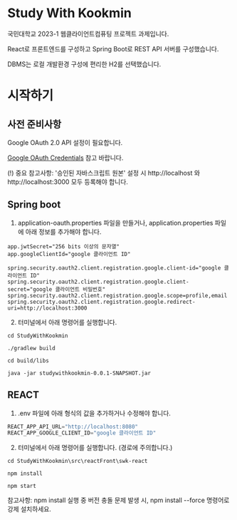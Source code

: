 # Study With Kookmin

국민대학교 2023-1 웹클라이언트컴퓨팅 프로젝트 과제입니다.

React로 프론트엔드를 구성하고 Spring Boot로 REST API 서버를 구성했습니다.

DBMS는 로컬 개발환경 구성에 편리한 H2를 선택했습니다.

# 시작하기

## 사전 준비사항

Google OAuth 2.0 API 설정이 필요합니다.

[Google OAuth Credentials](https://docs.retool.com/data-sources/guides/authentication/google-oauth) 참고 바랍니다.

(!) 중요 참고사항: '승인된 자바스크립트 원본' 설정 시 http://localhost 와 http://localhost:3000 모두 등록해야 합니다.

## Spring boot

1. application-oauth.properties 파일을 만들거나, application.properties 파일에 아래 정보를 추가해야 합니다.

```properties
app.jwtSecret="256 bits 이상의 문자열"
app.googleClientId="google 클라이언트 ID"

spring.security.oauth2.client.registration.google.client-id="google 클라이언트 ID"
spring.security.oauth2.client.registration.google.client-secret="google 클라이언트 비밀번호"
spring.security.oauth2.client.registration.google.scope=profile,email
spring.security.oauth2.client.registration.google.redirect-uri=http://localhost:3000

```

2. 터미널에서 아래 명령어를 실행합니다.
```shell
cd StudyWithKookmin

./gradlew build

cd build/libs

java -jar studywithkookmin-0.0.1-SNAPSHOT.jar
```

## REACT

1. .env 파일에 아래 형식의 값을 추가하거나 수정해야 합니다.

```js
REACT_APP_API_URL="http://localhost:8080"
REACT_APP_GOOGLE_CLIENT_ID="google 클라이언트 ID"
```

2. 터미널에서 아래 명령어를 실행합니다. (경로에 주의합니다.)
```shell
cd StudyWithKookmin\src\reactFront\swk-react

npm install

npm start
```

참고사항: npm install 실행 중 버전 충돌 문제 발생 시, npm install --force 명령어로 강제 설치하세요.


